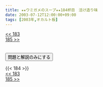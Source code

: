 ```yaml
---
title: ★★ウミガメのスープ★★184杯目　活け造り味
date: 2003-07-12T12:00:00+09:00
tags: [2003年,オカルト板]
---
```

<div class="th_left"><a href="../183"><< 183</a></div>
<div class="th_right"><a href="../185">185 >></a></div>
<br><br>
<script src="../../js/cupsoup.js"></script>
<form>
<input type="button" value="問題と解説のみにする" onClick="toggleCupsoup()">
</form>
{{< 184 >}}
<div class="th_left"><a href="../183"><< 183</a></div>
<div class="th_right"><a href="../185">185 >></a></div>